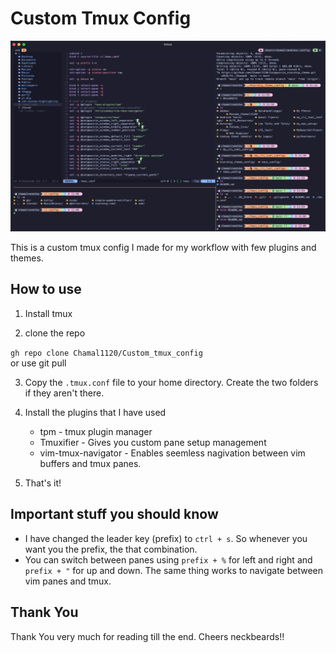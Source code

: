 # Custom Tmux Config

![Tmux Showcase 1](images/tmux_showcase1.png)

This is a custom tmux config I made for my workflow with few plugins and themes.

## How to use

1. Install tmux

1. clone the repo

```gh repo clone Chamal1120/Custom_tmux_config``` <br>or use git pull

3. Copy the `.tmux.conf` file to your home directory. Create the two folders if they aren't there.

2. Install the plugins that I have used

    - tpm - tmux plugin manager
    - Tmuxifier - Gives you custom pane setup management
    - vim-tmux-navigator - Enables seemless nagivation between vim buffers and tmux panes.

3. That's it!

## Important stuff you should know

 - I have changed the leader key (prefix) to `ctrl + s`. So whenever you want you the prefix, the that combination.
 - You can switch between panes using `prefix + %` for left and right and `prefix + "` for up and down. The same thing works to navigate between vim panes and tmux.

## Thank You

Thank You very much for reading till the end.
Cheers neckbeards!!

